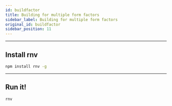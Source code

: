 ```yaml
---
id: buildfactor
title: Building for multiple form factors
sidebar_label: Building for multiple form factors
original_id: buildfactor
sidebar_position: 11
---
```


<!-- <img className="header-image" src="https://renative.org/img/ic_quickstart.png" width="50" height="50" /> -->

---
## Install rnv

```bash
npm install rnv -g
```

---
## Run it!

```bash
rnv
```
